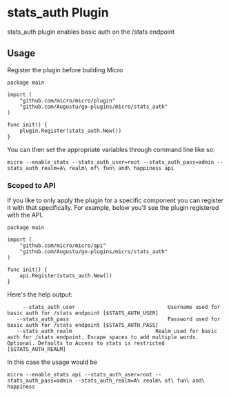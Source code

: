 # stats_auth Plugin

stats_auth plugin enables basic auth on the /stats endpoint  

## Usage

Register the plugin before building Micro  

```
package main

import (
	"github.com/micro/micro/plugin"
	"github.com/Augustu/go-plugins/micro/stats_auth"
)

func init() {
	plugin.Register(stats_auth.New())
}
```

You can then set the appropriate variables through command line like so:  

```
micro --enable_stats --stats_auth_user=root --stats_auth_pass=admin --stats_auth_realm=A\ realm\ of\ fun\ and\ happiness api
```

### Scoped to API

If you like to only apply the plugin for a specific component you can register it with that specifically.
For example, below you'll see the plugin registered with the API.  

```
package main

import (
	"github.com/micro/micro/api"
	"github.com/Augustu/go-plugins/micro/stats_auth"
)

func init() {
	api.Register(stats_auth.New())
}
```

Here's the help output:

```
	 --stats_auth_user 								Username used for basic auth for /stats endpoint [$STATS_AUTH_USER]
   --stats_auth_pass 								Password used for basic auth for /stats endpoint [$STATS_AUTH_PASS]
   --stats_auth_realm 							Realm used for basic auth for /stats endpoint. Escape spaces to add multiple words. Optional. Defaults to Access to stats is restricted [$STATS_AUTH_REALM]
```

In this case the usage would be

```
micro --enable_stats api --stats_auth_user=root --stats_auth_pass=admin --stats_auth_realm=A\ realm\ of\ fun\ and\ happiness
```
